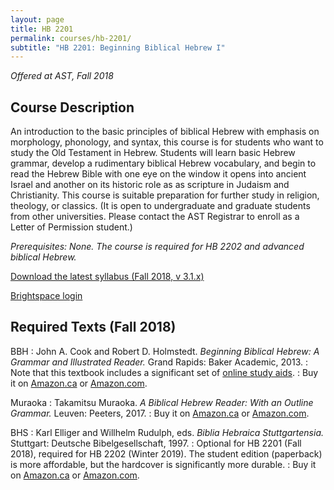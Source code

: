 ```yaml
---
layout: page
title: HB 2201
permalink: courses/hb-2201/
subtitle: "HB 2201: Beginning Biblical Hebrew I"
---
```


*Offered at AST, Fall 2018*

## Course Description

An introduction to the basic principles of biblical Hebrew with emphasis
on morphology, phonology, and syntax, this course is for students who
want to study the Old Testament in Hebrew. Students will learn basic
Hebrew grammar, develop a rudimentary biblical Hebrew vocabulary, and
begin to read the Hebrew Bible with one eye on the window it opens into
ancient Israel and another on its historic role as as scripture in
Judaism and Christianity. This course is suitable preparation for
further study in religion, theology, or classics. (It is open to
undergraduate and graduate students from other universities. Please
contact the AST Registrar to enroll as a Letter of Permission student.)

*Prerequisites: None. The course is required for HB 2202 and advanced biblical Hebrew.*

[Download the latest syllabus (Fall 2018, v 3.1.x)](https://github.com/danieldriver/Syllabi/raw/master/HB/HB%202201-Driver%202018.pdf)

[Brightspace login](https://smu.brightspace.com/d2l/login)

## Required Texts (Fall 2018)

BBH
: John A. Cook and Robert D. Holmstedt. *Beginning Biblical Hebrew: A Grammar and Illustrated Reader.* Grand Rapids: Baker Academic, 2013.
: Note that this textbook includes a significant set of [online study aids](http://www.bakerpublishinggroup.com/books/beginning-biblical-hebrew/5629/students/esources).
: Buy it on [Amazon.ca](https://amzn.to/2K51HHt) or [Amazon.com](https://amzn.to/2K3Tq6A).

Muraoka
: Takamitsu Muraoka. *A Biblical Hebrew Reader: With an Outline Grammar.* Leuven: Peeters, 2017.
: Buy it on [Amazon.ca](https://amzn.to/2NSJ1gt) or [Amazon.com](https://amzn.to/2uW4hec).

BHS
: Karl Elliger and Willhelm Rudulph, eds. *Biblia Hebraica Stuttgartensia.* Stuttgart: Deutsche Bibelgesellschaft, 1997.
: Optional for HB 2201 (Fall 2018), required for HB 2202 (Winter 2019). The student edition (paperback) is more affordable, but the hardcover is significantly more durable.
: Buy it on [Amazon.ca](https://amzn.to/2LwUtli) or [Amazon.com](https://amzn.to/2K0sZ1L).
